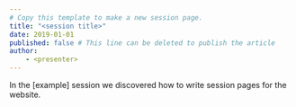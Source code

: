 ```yaml
---
# Copy this template to make a new session page.
title: "<session title>"
date: 2019-01-01
published: false # This line can be deleted to publish the article
author:
    - <presenter>
---
```


In the \[example\] session we discovered how to write session pages for the website.

<!-- embed youtube here -->